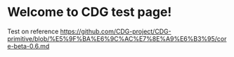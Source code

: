 # Welcome to CDG test page!

Test on reference
https://github.com/CDG-project/CDG-primitive/blob/%E5%9F%BA%E6%9C%AC%E7%8E%A9%E6%B3%95/core-beta-0.6.md

